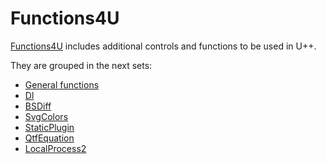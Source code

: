 # Functions4U

[Functions4U](https://anboto.github.io/srcdoc$Functions4U$Functions4U$en-us.html) includes additional controls and functions to be used in U++.

They are grouped in the next sets:
- [General functions](https://anboto.github.io/src$Functions4U$Functions4U$en-us.html)
- [Dl](https://anboto.github.io/src$Functions4U$Dl$en-us.html)
- [BSDiff](https://anboto.github.io/src$Functions4U$bsdiff$en-us.html)
- [SvgColors](https://anboto.github.io/src$Functions4U$SvgColors$en-us.html)
- [StaticPlugin](https://anboto.github.io/src$Functions4U$StaticPlugin$en-us.html)
- [QtfEquation](https://anboto.github.io/src$Functions4U$QtfEquation$en-us.html)
- [LocalProcess2](https://anboto.github.io/src$Functions4U$LocalProcess2$en-us.html)
